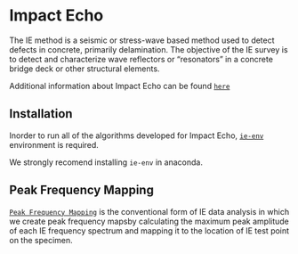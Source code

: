 # Impact Echo

The IE method is a seismic or stress-wave based method used to detect defects in concrete, primarily delamination. The objective of the IE survey is to detect and characterize wave reflectors or “resonators” in a concrete bridge deck or other structural elements.

Additional information about Impact Echo can be found [`here`](https://infotechnology.fhwa.dot.gov/wp-content/themes/nde/inc/mpdf-development/Generatedpdfs/ImpactEchoIE.pdf)
## Installation

Inorder to run all of the algorithms developed for Impact Echo, [`ie-env`](https://github.com/TFHRCFASTNDElab/CHARISMA/tree/main/impact-echo/environment) environment is required.

We strongly recomend installing  `ie-env` in anaconda.


## Peak Frequency Mapping

[`Peak Frequency Mapping`](https://github.com/TFHRCFASTNDElab/CHARISMA/tree/main/impact-echo/peak-frequency-mapping) is the conventional form of IE data analysis in which we create peak frequency mapsby calculating the maximum peak amplitude of each IE frequency spectrum and mapping it to the location of IE test point on the specimen.
